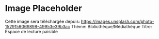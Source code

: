 # Image Placeholder
Cette image sera téléchargée depuis: https://images.unsplash.com/photo-1529156069898-49953e39b3ac
Thème: Bibliothèque/Médiathèque
Titre: Espace de lecture paisible
